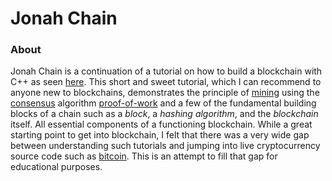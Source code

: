 # Jonah Chain

### About
Jonah Chain is a continuation of a tutorial on how to build a blockchain with C++ as seen [here](https://github.com/teaandcode/TestChain). This short and sweet tutorial, which I can recommend to anyone new to blockchains, demonstrates the principle of [mining](https://en.wikipedia.org/wiki/Cryptocurrency#Mining) using the [consensus](https://en.wikipedia.org/wiki/Consensus_(computer_science)) algorithm [proof-of-work](https://en.wikipedia.org/wiki/Proof_of_work) and a few of the fundamental building blocks of a chain such as a _block_, a _hashing algorithm_, and the _blockchain_ itself. All essential components of a functioning blockchain. While a great starting point to get into blockchain, I felt that there was a very wide gap between understanding such tutorials and jumping into live cryptocurrency source code such as [bitcoin](https://github.com/bitcoin/bitcoin). This is an attempt to fill that gap for educational purposes.
